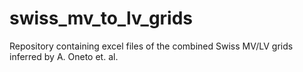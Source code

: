 # swiss_mv_to_lv_grids
Repository containing excel files of the combined Swiss MV/LV grids inferred by A. Oneto et. al. 
